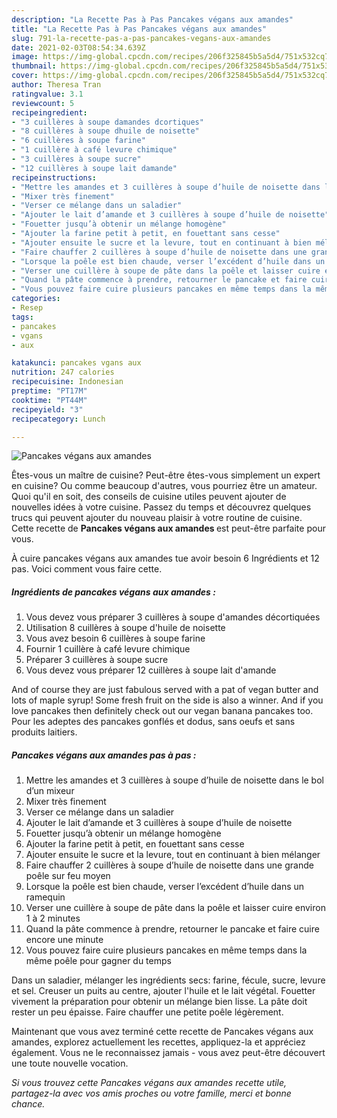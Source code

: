 ```yaml
---
description: "La Recette Pas à Pas Pancakes végans aux amandes"
title: "La Recette Pas à Pas Pancakes végans aux amandes"
slug: 791-la-recette-pas-a-pas-pancakes-vegans-aux-amandes
date: 2021-02-03T08:54:34.639Z
image: https://img-global.cpcdn.com/recipes/206f325845b5a5d4/751x532cq70/pancakes-vegans-aux-amandes-photo-principale-de-la-recette.jpg
thumbnail: https://img-global.cpcdn.com/recipes/206f325845b5a5d4/751x532cq70/pancakes-vegans-aux-amandes-photo-principale-de-la-recette.jpg
cover: https://img-global.cpcdn.com/recipes/206f325845b5a5d4/751x532cq70/pancakes-vegans-aux-amandes-photo-principale-de-la-recette.jpg
author: Theresa Tran
ratingvalue: 3.1
reviewcount: 5
recipeingredient:
- "3 cuillères à soupe damandes dcortiques"
- "8 cuillères à soupe dhuile de noisette"
- "6 cuillères à soupe farine"
- "1 cuillère à café levure chimique"
- "3 cuillères à soupe sucre"
- "12 cuillères à soupe lait damande"
recipeinstructions:
- "Mettre les amandes et 3 cuillères à soupe d’huile de noisette dans le bol d’un mixeur"
- "Mixer très finement"
- "Verser ce mélange dans un saladier"
- "Ajouter le lait d’amande et 3 cuillères à soupe d’huile de noisette"
- "Fouetter jusqu’à obtenir un mélange homogène"
- "Ajouter la farine petit à petit, en fouettant sans cesse"
- "Ajouter ensuite le sucre et la levure, tout en continuant à bien mélanger"
- "Faire chauffer 2 cuillères à soupe d’huile de noisette dans une grande poêle sur feu moyen"
- "Lorsque la poêle est bien chaude, verser l’excédent d’huile dans un ramequin"
- "Verser une cuillère à soupe de pâte dans la poêle et laisser cuire environ 1 à 2 minutes"
- "Quand la pâte commence à prendre, retourner le pancake et faire cuire encore une minute"
- "Vous pouvez faire cuire plusieurs pancakes en même temps dans la même poêle pour gagner du temps"
categories:
- Resep
tags:
- pancakes
- vgans
- aux

katakunci: pancakes vgans aux 
nutrition: 247 calories
recipecuisine: Indonesian
preptime: "PT17M"
cooktime: "PT44M"
recipeyield: "3"
recipecategory: Lunch

---
```



![Pancakes végans aux amandes](https://img-global.cpcdn.com/recipes/206f325845b5a5d4/751x532cq70/pancakes-vegans-aux-amandes-photo-principale-de-la-recette.jpg)

Êtes-vous un maître de cuisine? Peut-être êtes-vous simplement un expert en cuisine? Ou comme beaucoup d'autres, vous pourriez être un amateur. Quoi qu'il en soit, des conseils de cuisine utiles peuvent ajouter de nouvelles idées à votre cuisine. Passez du temps et découvrez quelques trucs qui peuvent ajouter du nouveau plaisir à votre routine de cuisine. Cette recette de <strong> Pancakes végans aux amandes </strong> est peut-être parfaite pour vous.

<!--inarticleads1-->

À cuire pancakes végans aux amandes tue avoir besoin 6 Ingrédients et 12 pas. Voici comment vous faire cette.

##### Ingrédients de pancakes végans aux amandes :

1. Vous devez vous préparer 3 cuillères à soupe d&#39;amandes décortiquées
1. Utilisation 8 cuillères à soupe d&#39;huile de noisette
1. Vous avez besoin 6 cuillères à soupe farine
1. Fournir 1 cuillère à café levure chimique
1. Préparer 3 cuillères à soupe sucre
1. Vous devez vous préparer 12 cuillères à soupe lait d&#39;amande


And of course they are just fabulous served with a pat of vegan butter and lots of maple syrup! Some fresh fruit on the side is also a winner. And if you love pancakes then definitely check out our vegan banana pancakes too. Pour les adeptes des pancakes gonflés et dodus, sans oeufs et sans produits laitiers. 

<!--inarticleads2-->

##### Pancakes végans aux amandes pas à pas :

1. Mettre les amandes et 3 cuillères à soupe d’huile de noisette dans le bol d’un mixeur
1. Mixer très finement
1. Verser ce mélange dans un saladier
1. Ajouter le lait d’amande et 3 cuillères à soupe d’huile de noisette
1. Fouetter jusqu’à obtenir un mélange homogène
1. Ajouter la farine petit à petit, en fouettant sans cesse
1. Ajouter ensuite le sucre et la levure, tout en continuant à bien mélanger
1. Faire chauffer 2 cuillères à soupe d’huile de noisette dans une grande poêle sur feu moyen
1. Lorsque la poêle est bien chaude, verser l’excédent d’huile dans un ramequin
1. Verser une cuillère à soupe de pâte dans la poêle et laisser cuire environ 1 à 2 minutes
1. Quand la pâte commence à prendre, retourner le pancake et faire cuire encore une minute
1. Vous pouvez faire cuire plusieurs pancakes en même temps dans la même poêle pour gagner du temps


Dans un saladier, mélanger les ingrédients secs: farine, fécule, sucre, levure et sel. Creuser un puits au centre, ajouter l&#39;huile et le lait végétal. Fouetter vivement la préparation pour obtenir un mélange bien lisse. La pâte doit rester un peu épaisse. Faire chauffer une petite poêle légèrement. 

<!--inarticleads1-->

<p>
Maintenant que vous avez terminé cette recette de Pancakes végans aux amandes, explorez actuellement les recettes, appliquez-la et appréciez également. Vous ne le reconnaissez jamais - vous avez peut-être découvert une toute nouvelle vocation.
</p>

<p>
<i>Si vous trouvez cette Pancakes végans aux amandes recette utile, partagez-la avec vos amis proches ou votre famille, merci et bonne chance.</i>
</p>
